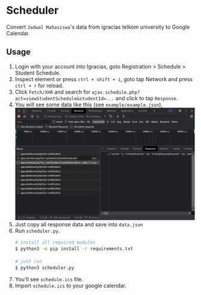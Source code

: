 # Scheduler

Convert `Jadwal Mahasiswa`'s data from igracias telkom university to Google Calendar.

## Usage
1. Login with your account into Igracias, goto Registration > Schedule > Student Schedule.
2. Inspect element or press `ctrl + shift + i`, goto tap Network and press `ctrl + r` for reload.
3. Click `Fetch/XHR` and search for `ajax.schedule.php?act=viewStudentSchedule&studentId=...` and click to tap `Response`.
4. You will see some data like this (see `example/example.json`), ![data](assets/get.png)
5. Just copy all response data and save into `data.json`
6. Run `scheduler.py`.
    ```sh
    # install all required modules
    $ python3 -m pip install -r requirements.txt

    # just run
    $ python3 scheduler.py
    ```
7. You'll see `schedule.ics` file.
8. Import `schedule.ics` to your google calendar.
